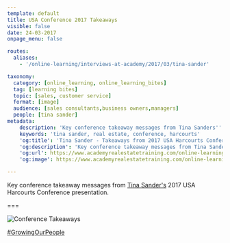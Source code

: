 ```yaml
---
template: default
title: USA Conference 2017 Takeaways
visible: false
date: 24-03-2017
onpage_menu: false

routes:
  aliases:
    - '/online-learning/interviews-at-academy/2017/03/tina-sander'

taxonomy:
  category: [online_learning, online_learning_bites]
  tag: [learning bites]
  topic: [sales, customer service]
  format: [image]
  audience: [sales consultants,business owners,managers]
  people: [tina sander]
metadata:
    description: 'Key conference takeaway messages from Tina Sanders'' 2017 USA Harcourts Conference presentation.'
    keywords: 'tina sander, real estate, conference, harcourts'
    'og:title': 'Tina Sander - Takeaways from 2017 USA Harcourts Conference'
    'og:description': 'Key conference takeaway messages from Tina Sanders'' 2017 USA Harcourts Conference presentation.'
    'og:url': https://www.academyrealestatetraining.com/online-learning/bites/2017/03/24/tina-sander#pk_campaign=Social-2017-03
    'og:image': https://www.academyrealestatetraining.com/online-learning/bites/2017/03/24/tina-sander/conference-takeaways-tina-sander.jpg

---
```


Key conference takeaway messages from [Tina Sander's](https://www.facebook.com/tina.sander) 2017 USA Harcourts Conference presentation.

===

![Conference Takeaways](conference-takeaways-tina-sander.jpg?derivatives=300,1200,300&sizes=%28max-width%3A26em%29+100vw%2C+50vw)

[#GrowingOurPeople](https://www.facebook.com/hashtag/growingourpeople?source=feed_text&story_id=10154190760972676)

